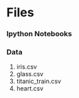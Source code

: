 # Files

### Ipython Notebooks

### Data
1. iris.csv
2. glass.csv
3. titanic_train.csv
4. heart.csv
